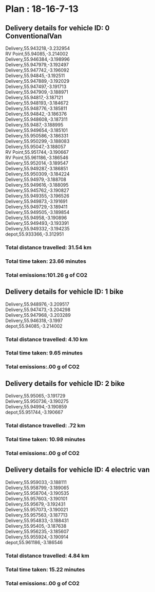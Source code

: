 # Plan : 18-16-7-13
## Delivery details for vehicle ID: 0 ConventionalVan 
Delivery,55.943218,-3.232954<br>RV Point,55.94085,-3.214002<br>Delivery,55.946384,-3.198996<br>Delivery,55.947979,-3.192497<br>Delivery,55.947742,-3.196092<br>Delivery,55.94845,-3.192511<br>Delivery,55.947889,-3.192029<br>Delivery,55.947497,-3.191713<br>Delivery,55.947909,-3.188971<br>Delivery,55.94817,-3.187121<br>Delivery,55.948193,-3.184672<br>Delivery,55.948776,-3.185811<br>Delivery,55.94842,-3.186376<br>Delivery,55.948608,-3.187311<br>Delivery,55.9487,-3.188995<br>Delivery,55.949654,-3.185101<br>Delivery,55.950586,-3.186331<br>Delivery,55.950299,-3.188083<br>Delivery,55.95047,-3.188057<br>RV Point,55.951744,-3.190667<br>RV Point,55.961186,-3.186546<br>Delivery,55.952014,-3.189547<br>Delivery,55.949287,-3.186851<br>Delivery,55.950309,-3.184224<br>Delivery,55.94979,-3.188708<br>Delivery,55.949616,-3.188095<br>Delivery,55.945762,-3.190827<br>Delivery,55.949355,-3.196526<br>Delivery,55.949873,-3.191691<br>Delivery,55.949729,-3.189411<br>Delivery,55.949505,-3.189854<br>Delivery,55.94958,-3.190896<br>Delivery,55.949493,-3.193391<br>Delivery,55.949332,-3.194235<br>depot,55.933366,-3.312951<br>
### Total distance travelled: 31.54 km 
### Total time taken: 23.66 minutes 
### Total emissions:101.26 g of CO2
## Delivery details for vehicle ID: 1 bike 
Delivery,55.948976,-3.209517<br>Delivery,55.947473,-3.204298<br>Delivery,55.947968,-3.203289<br>Delivery,55.946318,-3.1997<br>depot,55.94085,-3.214002<br>
### Total distance travelled: 4.10 km 
### Total time taken: 9.65 minutes 
### Total emissions:.00 g of CO2
## Delivery details for vehicle ID: 2 bike 
Delivery,55.95065,-3.191729<br>Delivery,55.950736,-3.190275<br>Delivery,55.94994,-3.190859<br>depot,55.951744,-3.190667<br>
### Total distance travelled: .72 km 
### Total time taken: 10.98 minutes 
### Total emissions:.00 g of CO2
## Delivery details for vehicle ID: 4 electric van 
Delivery,55.959033,-3.188111<br>Delivery,55.958799,-3.189065<br>Delivery,55.958704,-3.190535<br>Delivery,55.957603,-3.190101<br>Delivery,55.95679,-3.192431<br>Delivery,55.957073,-3.190021<br>Delivery,55.957563,-3.187713<br>Delivery,55.954833,-3.188431<br>Delivery,55.95405,-3.187638<br>Delivery,55.956235,-3.185607<br>Delivery,55.955924,-3.190914<br>depot,55.961186,-3.186546<br>
### Total distance travelled: 4.84 km 
### Total time taken: 15.22 minutes 
### Total emissions:.00 g of CO2
